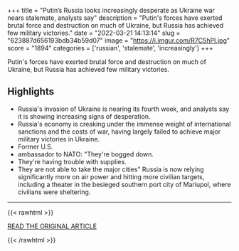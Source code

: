 +++
title = "Putin’s Russia looks increasingly desperate as Ukraine war nears stalemate, analysts say"
description = "Putin's forces have exerted brutal force and destruction on much of Ukraine, but Russia has achieved few military victories."
date = "2022-03-21 14:13:14"
slug = "623887d656193bdb34b59d07"
image = "https://i.imgur.com/R7C5hPI.jpg"
score = "1894"
categories = ['russian', 'stalemate', 'increasingly']
+++

Putin's forces have exerted brutal force and destruction on much of Ukraine, but Russia has achieved few military victories.

## Highlights

- Russia's invasion of Ukraine is nearing its fourth week, and analysts say it is showing increasing signs of desperation.
- Russia's economy is creaking under the immense weight of international sanctions and the costs of war, having largely failed to achieve major military victories in Ukraine.
- Former U.S.
- ambassador to NATO: "They're bogged down.
- They're having trouble with supplies.
- They are not able to take the major cities" Russia is now relying significantly more on air power and hitting more civilian targets, including a theater in the besieged southern port city of Mariupol, where civilians were sheltering.

---

{{< rawhtml >}}
  <p class="article-category">
    <a target="_blank" href="https://www.cnbc.com/2022/03/21/putins-russia-looks-increasingly-desperate-as-ukraine-war-drags-analysts.html">READ THE ORIGINAL ARTICLE</a>
  </p>
{{< /rawhtml >}}
